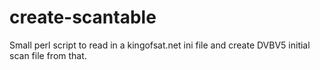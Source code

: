 create-scantable
================

Small perl script to read in a kingofsat.net ini file and create DVBV5 initial scan file from that.
